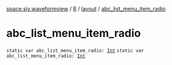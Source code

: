 [space.siy.waveformview](../../index.md) / [R](../index.md) / [layout](index.md) / [abc_list_menu_item_radio](./abc_list_menu_item_radio.md)

# abc_list_menu_item_radio

`static var abc_list_menu_item_radio: `[`Int`](https://kotlinlang.org/api/latest/jvm/stdlib/kotlin/-int/index.html)
`static var abc_list_menu_item_radio: `[`Int`](https://kotlinlang.org/api/latest/jvm/stdlib/kotlin/-int/index.html)